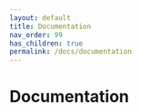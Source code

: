 ```yaml
---
layout: default
title: Documentation
nav_order: 99
has_children: true
permalink: /docs/documentation
---
```


# Documentation

